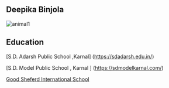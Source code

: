 ## Deepika Binjola
![animal1](https://user-images.githubusercontent.com/102277641/169052131-7c9492b4-30c4-4b8e-bd6e-87286e6bd42c.jpg)

## Education 

[S.D. Adarsh Public School ,Karnal] (https://sdadarsh.edu.in/)

[S.D. Model Public School , Karnal ] (https://sdmodelkarnal.com/)

[Good Sheferd International School ](https://gsis.ac.in/)